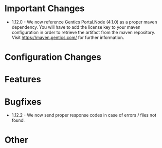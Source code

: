 # Important Changes #
  * 1.12.0 - We now reference Gentics Portal.Node (4.1.0) as a proper maven dependency. You will have to add the license key to your maven configuration in order to retrieve the artifact from the maven repository. Visit https://maven.gentics.com/ for further information.

# Configuration Changes #

# Features #

# Bugfixes #
  * 1.12.2 - We now send proper response codes in case of errors / files not found.

# Other #



